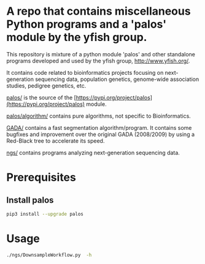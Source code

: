 # A repo that contains miscellaneous Python programs and a 'palos' module by the yfish group.

This repository is mixture of a python module 'palos' and other standalone programs developed and used by the yfish group, http://www.yfish.org/.

It contains code related to bioinformatics projects focusing on next-generation sequencing data, population genetics, genome-wide association studies, pedigree genetics, etc.

[palos/](palos/) is the source of the [https://pypi.org/project/palos](https://pypi.org/project/palos) module. 

[palos/algorithm/](palos/algorithm/) contains pure algorithms, not specific to Bioinformatics.


[GADA/](GADA/) contains a fast segmentation algorithm/program. It contains some bugfixes and improvement over the original GADA (2008/2009) by using a Red-Black tree to accelerate its speed.

[ngs/](ngs/) contains programs analyzing next-generation sequencing data.

# Prerequisites


## Install palos

```sh
pip3 install --upgrade palos
```

# Usage

```sh
./ngs/DownsampleWorkflow.py  -h
```
